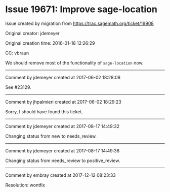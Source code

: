 # Issue 19671: Improve sage-location

Issue created by migration from https://trac.sagemath.org/ticket/19908

Original creator: jdemeyer

Original creation time: 2016-01-18 12:26:29

CC:  vbraun

We should remove most of the functionality of `sage-location` now.


---

Comment by jdemeyer created at 2017-06-02 18:28:08

See #23129.


---

Comment by jhpalmieri created at 2017-06-02 18:29:23

Sorry, I should have found this ticket.


---

Comment by jdemeyer created at 2017-08-17 14:49:32

Changing status from new to needs_review.


---

Comment by jdemeyer created at 2017-08-17 14:49:38

Changing status from needs_review to positive_review.


---

Comment by embray created at 2017-12-12 08:23:33

Resolution: wontfix
